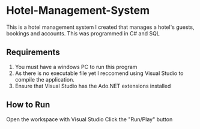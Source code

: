 # Hotel-Management-System
This is a hotel management system I created that manages a hotel's guests, bookings and accounts. This was programmed in C# and SQL

## Requirements
1. You must have a windows PC to run this program
2. As there is no executable file yet I reccomend using Visual Studio to compile the application. 
3. Ensure that Visual Studio has the Ado.NET extensions installed

## How to Run
Open the workspace with Visual Studio
Click the "Run/Play" button
